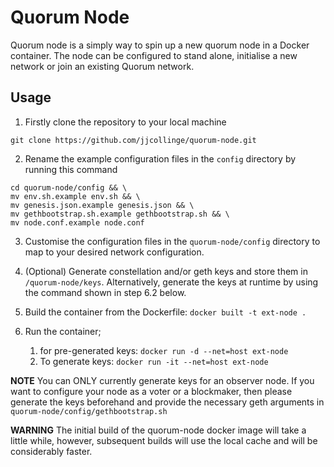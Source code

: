 # Quorum Node
Quorum node is a simply way to spin up a new quorum node in a Docker container. The node can be configured to stand alone, initialise a new network or join an existing Quorum network.

## Usage
1. Firstly clone the repository to your local machine
```
git clone https://github.com/jjcollinge/quorum-node.git
```

2. Rename the example configuration files in the `config` directory by running this command
```
cd quorum-node/config && \
mv env.sh.example env.sh && \
mv genesis.json.example genesis.json && \
mv gethbootstrap.sh.example gethbootstrap.sh && \
mv node.conf.example node.conf
```

3. Customise the configuration files in the `quorum-node/config` directory to map to your desired network configuration.

4. (Optional) Generate constellation and/or geth keys and store them in `/quorum-node/keys`. Alternatively, generate the keys at runtime by using the command shown in step 6.2 below.

5. Build the container from the Dockerfile: `docker built -t ext-node .`

6. Run the container;
    1. for pre-generated keys: `docker run -d --net=host ext-node`
    2. To generate keys: `docker run -it --net=host ext-node`

**NOTE** You can ONLY currently generate keys for an observer node. If you want to configure your node as a voter or a blockmaker, then please generate the keys beforehand and provide the necessary geth arguments in `quorum-node/config/gethbootstrap.sh`

**WARNING** The initial build of the quorum-node docker image will take a little while, however, subsequent builds will use the local cache and will be considerably faster.



